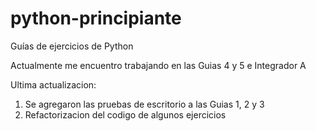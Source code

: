 # python-principiante
Guías de ejercicios de Python

Actualmente me encuentro trabajando en las Guias 4 y 5 e Integrador A

Ultima actualizacion: 
1. Se agregaron las pruebas de escritorio a las Guias 1, 2 y 3
2. Refactorizacion del codigo de algunos ejercicios

